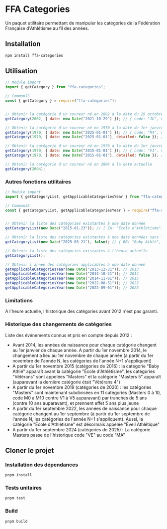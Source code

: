 # FFA Categories

Un paquet utilitaire permettant de manipuler les catégories de la Fédération Française d'Athlétisme au fil des années.

## Installation

```sh
npm install ffa-categories
```

## Utilisation

```js
// Module import
import { getCategory } from "ffa-categories";

// CommonJS
const { getCategory } = require("ffa-categories");


// Obtenir la catégorie d'un coureur né en 2002 à la date du 29 octobre 2021
getCategory(2002, { date: new Date("2021-10-29") }); // { code: "JU", name: "Juniors" }

// Obtenir la catégorie d'un coureur né en 1970 à la date du 1er janvier 2025, avec ou sans les sous-catégories Masters détaillées
getCategory(1970, { date: new Date("2025-01-01") }); // { code: "M4", name: "Masters 4" }
getCategory(1970, { date: new Date("2025-01-01"), detailed: false }); // { code: "MA", name: "Masters" }

// Obtenir la catégorie d'un coureur né en 1970 à la date du 1er janvier 2015, avec ou sans les sous-catégories Vétérans détaillées
getCategory(1970, { date: new Date("2015-01-01") }); // { code: "V1", name: "Vétérans 1" }
getCategory(1970, { date: new Date("2015-01-01"), detailed: false }); // { code: "VE", name: "Vétérans" }

// Obtenir la catégorie d'un coureur né en 2004 à la date actuelle
getCategory(2004);
```

### Autres fonctions utilitaires

```js
// Module import
import { getCategoryList, getApplicableCategoriesYear } from "ffa-categories";

// CommonJS
const { getCategoryList, getApplicableCategoriesYear } = require("ffa-categories");


// Obtenir la liste des catégories existantes à une date donnée
getCategoryList(new Date("2015-01-23")); // { EA: "École d'Athlétisme", PO: "Poussins", ..., V1: "Vétérans 1", V2: ... }

// Obtenir la liste des catégories existantes à une date données sans les détails des catégories "Vétérans" / "Masters"
getCategoryList(new Date("2025-03-21"), false); // { BB: "Baby Athlé", EA: "Éveil Athlétique", ..., MA: "Masters" }

// Obtenir la liste des catégories existantes à l'heure actuelle
getCategoryList();

// Obtenir l'année des catégories applicables à une date donnée
getApplicableCategoriesYear(new Date("2013-12-31")); // 2013
getApplicableCategoriesYear(new Date("2014-10-31")); // 2014
getApplicableCategoriesYear(new Date("2014-11-01")); // 2015
getApplicableCategoriesYear(new Date("2022-08-31")); // 2022
getApplicableCategoriesYear(new Date("2022-09-01")); // 2023
```

### Limitations

A l'heure actuelle, l'historique des catégories avant 2012 n'est pas garanti.

### Historique des changements de catégories

Liste des événements connus et pris en compte depuis 2012 :

- Avant 2014, les années de naissance pour chaque catégorie changent au 1er janvier de chaque année. A partir du 1er novembre 2014, le changement a lieu au 1er novembre de chaque année (à partir du 1er novembre de l'année N, les catégories de l'année N+1 s'appliquent)
- A partir du 1er novembre 2015 (catégories de 2016) : la catégorie "Baby Athlé" apparaît avant la catégorie "École d'Athlétisme", les catégories "Vétérans" sont appelées "Masters" et la catégorie "Masters 5" apparaît (auparavant la dernière catégorie était "Vétérans 4")
- A partir du 1er novembre 2019 (catégories de 2020) : les catégories "Masters" sont maintenant subdivisées en 11 catégories (Masters 0 à 10, code M0 à M10 contre V1 à V5 auparavant) par tranches de 5 ans (contre 10 ans auparavant), et prennent effet 5 ans plus jeune
- A partir du 1er septembre 2022, les années de naissance pour chaque catégorie changent au 1er septembre (à partir du 1er septembre de l'année N, les catégories de l'année N+1 s'appliquent). Aussi, la catégorie "École d'Athlétisme" est désormais appelée "Éveil Athlétique"
- A partir du 1er septembre 2024 (catégories de 2025) : La catégorie Masters passe de l'historique code "VE" au code "MA"

## Cloner le projet

### Installation des dépendances

```sh
pnpm install
```

### Tests unitaires

```sh
pnpm test
```

### Build

```sh
pnpm build
```
